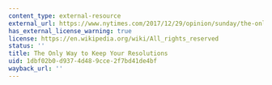 ```yaml
---
content_type: external-resource
external_url: https://www.nytimes.com/2017/12/29/opinion/sunday/the-only-way-to-keep-your-resolutions.html?&moduleDetail=section-news-0&action=click&contentCollection=Opinion%C2%AEion=Footer&module=MoreInSection&version=WhatsNext&contentID=WhatsNext&pgtype=article
has_external_license_warning: true
license: https://en.wikipedia.org/wiki/All_rights_reserved
status: ''
title: The Only Way to Keep Your Resolutions
uid: 1dbf02b0-d937-4d48-9cce-2f7bd41de4bf
wayback_url: ''
---
```

